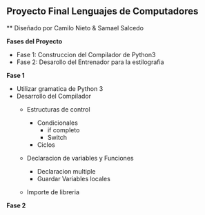 ## Proyecto Final Lenguajes de Computadores
** Diseñado por Camilo Nieto & Samael Salcedo

**Fases del Proyecto**

- Fase 1: Construccion del Compilador de Python3
- Fase 2: Desarollo del Entrenador para la estilografia


**Fase 1**

- Utilizar gramatica de Python 3
- Desarrollo del Compilador
	- Estructuras de control
		- Condicionales 
			- if completo 
			- Switch  			
		- Ciclos 
	- Declaracion de variables y Funciones
		- Declaracion multiple
		- Guardar Variables locales
		
	- Importe de libreria 
	
**Fase 2**
